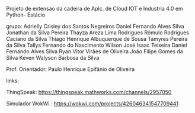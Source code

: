 Projeto de extensao da cadeira de Aplc. de Cloud IOT e Industria 4.0 em Python- Estácio

grupo:  Adrielly Crisley dos Santos Negreiros
        Daniel Fernando Alves Silva
        Jonathan da Silva Pereira
        Thayza Areza Lima Rodrigues
        Rômulo Rodrigues Caciano da Silva
        Thiago Henrique Albuquerque de Sousa
        Tamyres Pereira da Silva
        Tallys Fernando do Nascimento
        Wilson José Isaac Teixeira
        Daniel Fernando Alves Silva
        Ryan Vitor Virães de Oliveira
        João Filipe Gomes da Silva
        Keven Walyson Barbosa da Silva

Prof. Orientador: Paulo Henrique Epifânio de Oliveira


links: 

  ThingSpeak: https://thingspeak.mathworks.com/channels/2957050

  Simulador WokWi : https://wokwi.com/projects/426046341547709441

